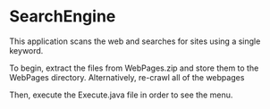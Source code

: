 # SearchEngine
This application scans the web and searches for sites using a single keyword.

To begin, extract the files from WebPages.zip and store them to the WebPages directory. Alternatively, re-crawl all of the webpages



Then, execute the Execute.java file in order to see the menu.
